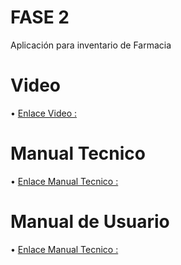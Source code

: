 # FASE 2
Aplicación para inventario de Farmacia


# Video

• [Enlace Video :](https://udbedu-my.sharepoint.com/:v:/g/personal/rb191879_alumno_udb_edu_sv/ESAKQaE0TFlOnjrZro0wNUQBr9lIw7WH5QPdHgq_XP6Gjg?e=4KvyoR"DOCUMENTO")

# Manual Tecnico
• [Enlace Manual Tecnico :](https://github.com/aby23lucia/PROYECTODMS_2023/blob/Fase-2/Manual%20Tecnico%20Bienestar%20SV.pdf")

# Manual de Usuario
• [Enlace Manual Tecnico :](https://github.com/aby23lucia/PROYECTODMS_2023/blob/Fase-2/ManualdeUsuario%20Bienestarsv.pdf)

